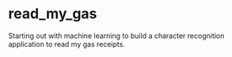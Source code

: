 # read_my_gas
Starting out with machine learning to build a character recognition application to read my gas receipts.
